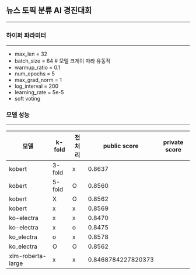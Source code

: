 ## 뉴스 토픽 분류 AI 경진대회 
---
### 하이퍼 파라미터
---

- max_len = 32 
- batch_size = 64 # 모델 크게이 따라 유동적 
- warmup_ratio = 0.1
- num_epochs = 5
- max_grad_norm = 1
- log_interval = 200
- learning_rate = 5e-5
- soft voting 

### 모델 성능
---
|모델|k-fold|전처리|public score|private score|
|---|-----|---|-----|----|
|kobert|3-fold|x|0.8637|
|kobert|5-fold|O|0.8560|
|kobert|X|O|0.8562|
|kobert|x|x|0.8569|
|ko-electra|x|x|0.8470|
|ko-electra|x|o|0.8475|
|ko_electra|o|x|0.8578|
|ko_electra|O|O|0.8562|
|xlm-roberta-large|x|x|0.8468784227820373|

